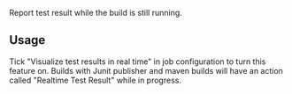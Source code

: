 Report test result while the build is still running.

## Usage

Tick "Visualize test results in real time" in job configuration to turn
this feature on. Builds with Junit publisher and maven builds will have
an action called "Realtime Test Result" while in progress.
